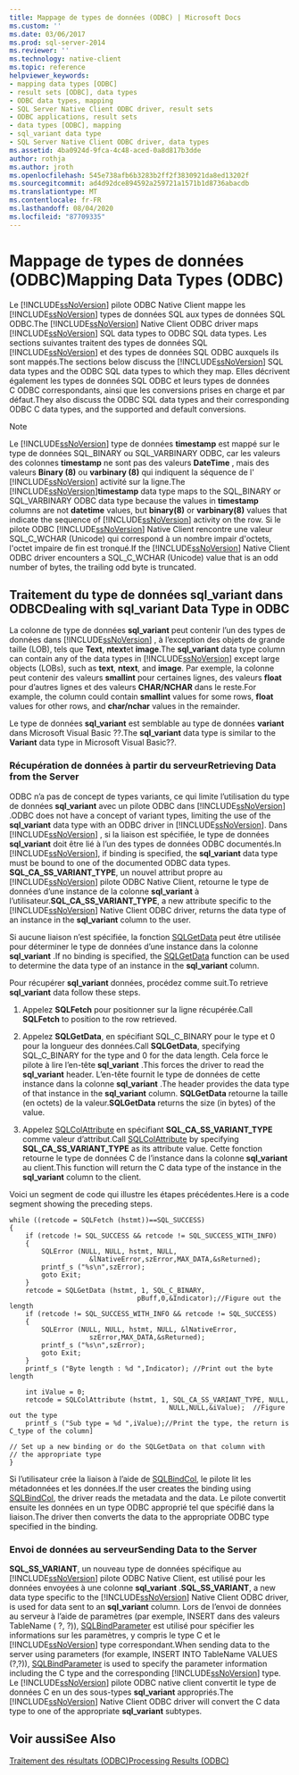 ```yaml
---
title: Mappage de types de données (ODBC) | Microsoft Docs
ms.custom: ''
ms.date: 03/06/2017
ms.prod: sql-server-2014
ms.reviewer: ''
ms.technology: native-client
ms.topic: reference
helpviewer_keywords:
- mapping data types [ODBC]
- result sets [ODBC], data types
- ODBC data types, mapping
- SQL Server Native Client ODBC driver, result sets
- ODBC applications, result sets
- data types [ODBC], mapping
- sql_variant data type
- SQL Server Native Client ODBC driver, data types
ms.assetid: 4ba0924d-9fca-4c48-aced-0a8d817b3dde
author: rothja
ms.author: jroth
ms.openlocfilehash: 545e738afb6b3283b2ff2f3830921da8ed13202f
ms.sourcegitcommit: ad4d92dce894592a259721a1571b1d8736abacdb
ms.translationtype: MT
ms.contentlocale: fr-FR
ms.lasthandoff: 08/04/2020
ms.locfileid: "87709335"
---
```

# <a name="mapping-data-types-odbc"></a><span data-ttu-id="d5974-102">Mappage de types de données (ODBC)</span><span class="sxs-lookup"><span data-stu-id="d5974-102">Mapping Data Types (ODBC)</span></span>
  <span data-ttu-id="d5974-103">Le [!INCLUDE[ssNoVersion](../../includes/ssnoversion-md.md)] pilote ODBC Native Client mappe les [!INCLUDE[ssNoVersion](../../includes/ssnoversion-md.md)] types de données SQL aux types de données SQL ODBC.</span><span class="sxs-lookup"><span data-stu-id="d5974-103">The [!INCLUDE[ssNoVersion](../../includes/ssnoversion-md.md)] Native Client ODBC driver maps [!INCLUDE[ssNoVersion](../../includes/ssnoversion-md.md)] SQL data types to ODBC SQL data types.</span></span> <span data-ttu-id="d5974-104">Les sections suivantes traitent des types de données SQL [!INCLUDE[ssNoVersion](../../includes/ssnoversion-md.md)] et des types de données SQL ODBC auxquels ils sont mappés.</span><span class="sxs-lookup"><span data-stu-id="d5974-104">The sections below discuss the [!INCLUDE[ssNoVersion](../../includes/ssnoversion-md.md)] SQL data types and the ODBC SQL data types to which they map.</span></span> <span data-ttu-id="d5974-105">Elles décrivent également les types de données SQL ODBC et leurs types de données C ODBC correspondants, ainsi que les conversions prises en charge et par défaut.</span><span class="sxs-lookup"><span data-stu-id="d5974-105">They also discuss the ODBC SQL data types and their corresponding ODBC C data types, and the supported and default conversions.</span></span>  
  
> [!NOTE]  
>  <span data-ttu-id="d5974-106">Le [!INCLUDE[ssNoVersion](../../includes/ssnoversion-md.md)] type de données **timestamp** est mappé sur le type de données SQL_BINARY ou SQL_VARBINARY ODBC, car les valeurs des colonnes **timestamp** ne sont pas des valeurs **DateTime** , mais des valeurs **Binary (8)** ou **varbinary (8)** qui indiquent la séquence de l' [!INCLUDE[ssNoVersion](../../includes/ssnoversion-md.md)] activité sur la ligne.</span><span class="sxs-lookup"><span data-stu-id="d5974-106">The [!INCLUDE[ssNoVersion](../../includes/ssnoversion-md.md)]**timestamp** data type maps to the SQL_BINARY or SQL_VARBINARY ODBC data type because the values in **timestamp** columns are not **datetime** values, but **binary(8)** or **varbinary(8)** values that indicate the sequence of [!INCLUDE[ssNoVersion](../../includes/ssnoversion-md.md)] activity on the row.</span></span> <span data-ttu-id="d5974-107">Si le pilote ODBC [!INCLUDE[ssNoVersion](../../includes/ssnoversion-md.md)] Native Client rencontre une valeur SQL_C_WCHAR (Unicode) qui correspond à un nombre impair d'octets, l'octet impaire de fin est tronqué.</span><span class="sxs-lookup"><span data-stu-id="d5974-107">If the [!INCLUDE[ssNoVersion](../../includes/ssnoversion-md.md)] Native Client ODBC driver encounters a SQL_C_WCHAR (Unicode) value that is an odd number of bytes, the trailing odd byte is truncated.</span></span>  
  
## <a name="dealing-with-sql_variant-data-type-in-odbc"></a><span data-ttu-id="d5974-108">Traitement du type de données sql_variant dans ODBC</span><span class="sxs-lookup"><span data-stu-id="d5974-108">Dealing with sql_variant Data Type in ODBC</span></span>  
 <span data-ttu-id="d5974-109">La colonne de type de données **sql_variant** peut contenir l’un des types de données dans [!INCLUDE[ssNoVersion](../../includes/ssnoversion-md.md)] , à l’exception des objets de grande taille (LOB), tels que **Text**, **ntext**et **image**.</span><span class="sxs-lookup"><span data-stu-id="d5974-109">The **sql_variant** data type column can contain any of the data types in [!INCLUDE[ssNoVersion](../../includes/ssnoversion-md.md)] except large objects (LOBs), such as **text**, **ntext**, and **image**.</span></span> <span data-ttu-id="d5974-110">Par exemple, la colonne peut contenir des valeurs **smallint** pour certaines lignes, des valeurs **float** pour d’autres lignes et des valeurs **CHAR/NCHAR** dans le reste.</span><span class="sxs-lookup"><span data-stu-id="d5974-110">For example, the column could contain **smallint** values for some rows, **float** values for other rows, and **char/nchar** values in the remainder.</span></span>  
  
 <span data-ttu-id="d5974-111">Le type de données **sql_variant** est semblable au type de données **variant** dans Microsoft Visual Basic ??.</span><span class="sxs-lookup"><span data-stu-id="d5974-111">The **sql_variant** data type is similar to the **Variant** data type in Microsoft Visual Basic??.</span></span>  
  
### <a name="retrieving-data-from-the-server"></a><span data-ttu-id="d5974-112">Récupération de données à partir du serveur</span><span class="sxs-lookup"><span data-stu-id="d5974-112">Retrieving Data from the Server</span></span>  
 <span data-ttu-id="d5974-113">ODBC n’a pas de concept de types variants, ce qui limite l’utilisation du type de données **sql_variant** avec un pilote ODBC dans [!INCLUDE[ssNoVersion](../../includes/ssnoversion-md.md)] .</span><span class="sxs-lookup"><span data-stu-id="d5974-113">ODBC does not have a concept of variant types, limiting the use of the **sql_variant** data type with an ODBC driver in [!INCLUDE[ssNoVersion](../../includes/ssnoversion-md.md)].</span></span> <span data-ttu-id="d5974-114">Dans [!INCLUDE[ssNoVersion](../../includes/ssnoversion-md.md)] , si la liaison est spécifiée, le type de données **sql_variant** doit être lié à l’un des types de données ODBC documentés.</span><span class="sxs-lookup"><span data-stu-id="d5974-114">In [!INCLUDE[ssNoVersion](../../includes/ssnoversion-md.md)], if binding is specified, the **sql_variant** data type must be bound to one of the documented ODBC data types.</span></span> <span data-ttu-id="d5974-115">**SQL_CA_SS_VARIANT_TYPE**, un nouvel attribut propre au [!INCLUDE[ssNoVersion](../../includes/ssnoversion-md.md)] pilote ODBC Native Client, retourne le type de données d’une instance de la colonne **sql_variant** à l’utilisateur.</span><span class="sxs-lookup"><span data-stu-id="d5974-115">**SQL_CA_SS_VARIANT_TYPE**, a new attribute specific to the [!INCLUDE[ssNoVersion](../../includes/ssnoversion-md.md)] Native Client ODBC driver, returns the data type of an instance in the **sql_variant** column to the user.</span></span>  
  
 <span data-ttu-id="d5974-116">Si aucune liaison n’est spécifiée, la fonction [SQLGetData](../native-client-odbc-api/sqlgetdata.md) peut être utilisée pour déterminer le type de données d’une instance dans la colonne **sql_variant** .</span><span class="sxs-lookup"><span data-stu-id="d5974-116">If no binding is specified, the [SQLGetData](../native-client-odbc-api/sqlgetdata.md) function can be used to determine the data type of an instance in the **sql_variant** column.</span></span>  
  
 <span data-ttu-id="d5974-117">Pour récupérer **sql_variant** données, procédez comme suit.</span><span class="sxs-lookup"><span data-stu-id="d5974-117">To retrieve **sql_variant** data follow these steps.</span></span>  
  
1.  <span data-ttu-id="d5974-118">Appelez **SQLFetch** pour positionner sur la ligne récupérée.</span><span class="sxs-lookup"><span data-stu-id="d5974-118">Call **SQLFetch** to position to the row retrieved.</span></span>  
  
2.  <span data-ttu-id="d5974-119">Appelez **SQLGetData**, en spécifiant SQL_C_BINARY pour le type et 0 pour la longueur des données.</span><span class="sxs-lookup"><span data-stu-id="d5974-119">Call **SQLGetData**, specifying SQL_C_BINARY for the type and 0 for the data length.</span></span> <span data-ttu-id="d5974-120">Cela force le pilote à lire l’en-tête **sql_variant** .</span><span class="sxs-lookup"><span data-stu-id="d5974-120">This forces the driver to read the **sql_variant** header.</span></span> <span data-ttu-id="d5974-121">L’en-tête fournit le type de données de cette instance dans la colonne **sql_variant** .</span><span class="sxs-lookup"><span data-stu-id="d5974-121">The header provides the data type of that instance in the **sql_variant** column.</span></span> <span data-ttu-id="d5974-122">**SQLGetData** retourne la taille (en octets) de la valeur.</span><span class="sxs-lookup"><span data-stu-id="d5974-122">**SQLGetData** returns the size (in bytes) of the value.</span></span>  
  
3.  <span data-ttu-id="d5974-123">Appelez [SQLColAttribute](../native-client-odbc-api/sqlcolattribute.md) en spécifiant **SQL_CA_SS_VARIANT_TYPE** comme valeur d’attribut.</span><span class="sxs-lookup"><span data-stu-id="d5974-123">Call [SQLColAttribute](../native-client-odbc-api/sqlcolattribute.md) by specifying **SQL_CA_SS_VARIANT_TYPE** as its attribute value.</span></span> <span data-ttu-id="d5974-124">Cette fonction retourne le type de données C de l’instance dans la colonne **sql_variant** au client.</span><span class="sxs-lookup"><span data-stu-id="d5974-124">This function will return the C data type of the instance in the **sql_variant** column to the client.</span></span>  
  
 <span data-ttu-id="d5974-125">Voici un segment de code qui illustre les étapes précédentes.</span><span class="sxs-lookup"><span data-stu-id="d5974-125">Here is a code segment showing the preceding steps.</span></span>  
  
```  
while ((retcode = SQLFetch (hstmt))==SQL_SUCCESS)  
{  
    if (retcode != SQL_SUCCESS && retcode != SQL_SUCCESS_WITH_INFO)  
    {  
        SQLError (NULL, NULL, hstmt, NULL,   
                    &lNativeError,szError,MAX_DATA,&sReturned);  
        printf_s ("%s\n",szError);  
        goto Exit;  
    }  
    retcode = SQLGetData (hstmt, 1, SQL_C_BINARY,   
                                pBuff,0,&Indicator);//Figure out the length  
    if (retcode != SQL_SUCCESS_WITH_INFO && retcode != SQL_SUCCESS)  
    {  
        SQLError (NULL, NULL, hstmt, NULL, &lNativeError,   
                    szError,MAX_DATA,&sReturned);  
        printf_s ("%s\n",szError);  
        goto Exit;  
    }  
    printf_s ("Byte length : %d ",Indicator); //Print out the byte length  
  
    int iValue = 0;  
    retcode = SQLColAttribute (hstmt, 1, SQL_CA_SS_VARIANT_TYPE, NULL,   
                                        NULL,NULL,&iValue);  //Figure out the type  
    printf_s ("Sub type = %d ",iValue);//Print the type, the return is C_type of the column]  
  
// Set up a new binding or do the SQLGetData on that column with   
// the appropriate type  
}  
```  
  
 <span data-ttu-id="d5974-126">Si l’utilisateur crée la liaison à l’aide de [SQLBindCol](../native-client-odbc-api/sqlbindcol.md), le pilote lit les métadonnées et les données.</span><span class="sxs-lookup"><span data-stu-id="d5974-126">If the user creates the binding using [SQLBindCol](../native-client-odbc-api/sqlbindcol.md), the driver reads the metadata and the data.</span></span> <span data-ttu-id="d5974-127">Le pilote convertit ensuite les données en un type ODBC approprié tel que spécifié dans la liaison.</span><span class="sxs-lookup"><span data-stu-id="d5974-127">The driver then converts the data to the appropriate ODBC type specified in the binding.</span></span>  
  
### <a name="sending-data-to-the-server"></a><span data-ttu-id="d5974-128">Envoi de données au serveur</span><span class="sxs-lookup"><span data-stu-id="d5974-128">Sending Data to the Server</span></span>  
 <span data-ttu-id="d5974-129">**SQL_SS_VARIANT**, un nouveau type de données spécifique au [!INCLUDE[ssNoVersion](../../includes/ssnoversion-md.md)] pilote ODBC Native Client, est utilisé pour les données envoyées à une colonne **sql_variant** .</span><span class="sxs-lookup"><span data-stu-id="d5974-129">**SQL_SS_VARIANT**, a new data type specific to the [!INCLUDE[ssNoVersion](../../includes/ssnoversion-md.md)] Native Client ODBC driver, is used for data sent to an **sql_variant** column.</span></span> <span data-ttu-id="d5974-130">Lors de l’envoi de données au serveur à l’aide de paramètres (par exemple, INSERT dans des valeurs TableName ( ?, ?)), [SQLBindParameter](../native-client-odbc-api/sqlbindparameter.md) est utilisé pour spécifier les informations sur les paramètres, y compris le type C et le [!INCLUDE[ssNoVersion](../../includes/ssnoversion-md.md)] type correspondant.</span><span class="sxs-lookup"><span data-stu-id="d5974-130">When sending data to the server using parameters (for example, INSERT INTO TableName VALUES (?,?)), [SQLBindParameter](../native-client-odbc-api/sqlbindparameter.md) is used to specify the parameter information including the C type and the corresponding [!INCLUDE[ssNoVersion](../../includes/ssnoversion-md.md)] type.</span></span> <span data-ttu-id="d5974-131">Le [!INCLUDE[ssNoVersion](../../includes/ssnoversion-md.md)] pilote ODBC native client convertit le type de données C en un des sous-types **sql_variant** appropriés.</span><span class="sxs-lookup"><span data-stu-id="d5974-131">The [!INCLUDE[ssNoVersion](../../includes/ssnoversion-md.md)] Native Client ODBC driver will convert the C data type to one of the appropriate **sql_variant** subtypes.</span></span>  
  
## <a name="see-also"></a><span data-ttu-id="d5974-132">Voir aussi</span><span class="sxs-lookup"><span data-stu-id="d5974-132">See Also</span></span>  
 [<span data-ttu-id="d5974-133">Traitement des résultats &#40;ODBC&#41;</span><span class="sxs-lookup"><span data-stu-id="d5974-133">Processing Results &#40;ODBC&#41;</span></span>](processing-results-odbc.md)  
  
  
